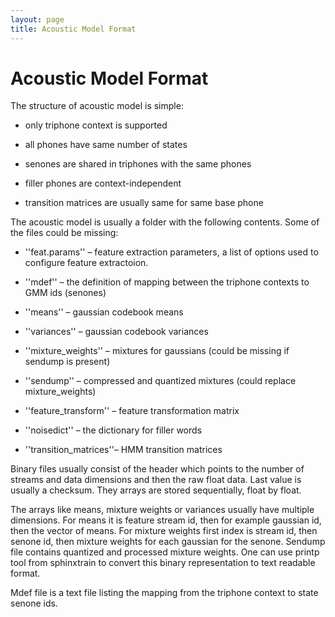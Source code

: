 ```yaml
---
layout: page 
title: Acoustic Model Format
---
```

# Acoustic Model Format


The structure of acoustic model is simple:

*  only triphone context is supported

*  all phones have same number of states

*  senones are shared in triphones with the same phones

*  filler phones are context-independent

*  transition matrices are usually same for same base phone

The acoustic model is usually a folder with the following contents. Some of the files could be missing:


*  ''feat.params'' – feature extraction parameters, a list of options used to configure feature extractoion.

*  ''mdef'' – the definition of mapping between the triphone contexts to GMM ids (senones)

*  ''means'' – gaussian codebook means

*  ''variances'' – gaussian codebook variances

*  ''mixture_weights'' – mixtures for gaussians (could be missing if sendump is present)

*  ''sendump'' – compressed and quantized mixtures (could replace mixture_weights)

*  ''feature_transform'' – feature transformation matrix

*  ''noisedict'' – the dictionary for filler words

*  ''transition_matrices''– HMM transition matrices

Binary files usually consist of the header which points to the number of streams and data dimensions and then the raw float data. Last value is usually a checksum. They arrays are stored sequentially, float by float. 

The arrays like means, mixture weights or variances usually have multiple dimensions. For means it is feature stream id, then for example gaussian id, then the vector of means. For mixture weights first index is stream id, then senone id, then mixture weights for each gaussian for the senone. Sendump file contains quantized and processed mixture weights. One can use printp tool from sphinxtrain to convert this binary representation to text readable format. 

Mdef file is a text file listing the mapping from the triphone context to state senone ids.

